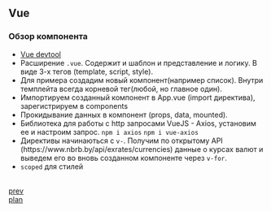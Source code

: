<h2>Vue</h2>

<h3>Обзор компонента</h3>
<div>
<ul>
<li>
<a href="https://chrome.google.com/webstore/detail/vuejs-devtools/nhdogjmejiglipccpnnnanhbledajbpd">Vue devtool</a>
</li>
<li>
Расширение <code>.vue</code>. Содержит и шаблон и представление и логику. В виде 3-х тегов (template, script, style).
</li>
<li>
Для примера создадим новый компонент(например список). Внутри темплейта всегда корневой тег(любой, но главное один).
</li>
<li>
Импортируем созданный компонент в App.vue (import директива), зарегистрируем в components
</li>
<li>
Прокидывание данных в компонент (props, data, mounted).
</li>
<li>
Библиотека для работы с http запросами VueJS - Axios, установим ее и настроим запрос.
<code>npm i axios</code> <code>npm i vue-axios</code>
</li>
<li>
Директивы начинаються с <code>v-</code>.
Получим по открытому API (https://www.nbrb.by/api/exrates/currencies) данные о курсах валют и выведем его во вновь созданном компоненте через <code>v-for</code>.
</li>
<li>
<code>scoped</code> для стилей
</li>
</ul>
</div>

<br/>
<a href="../25/03.md">prev</a>
<br/>
<a href="../25/00.md">plan</a>
